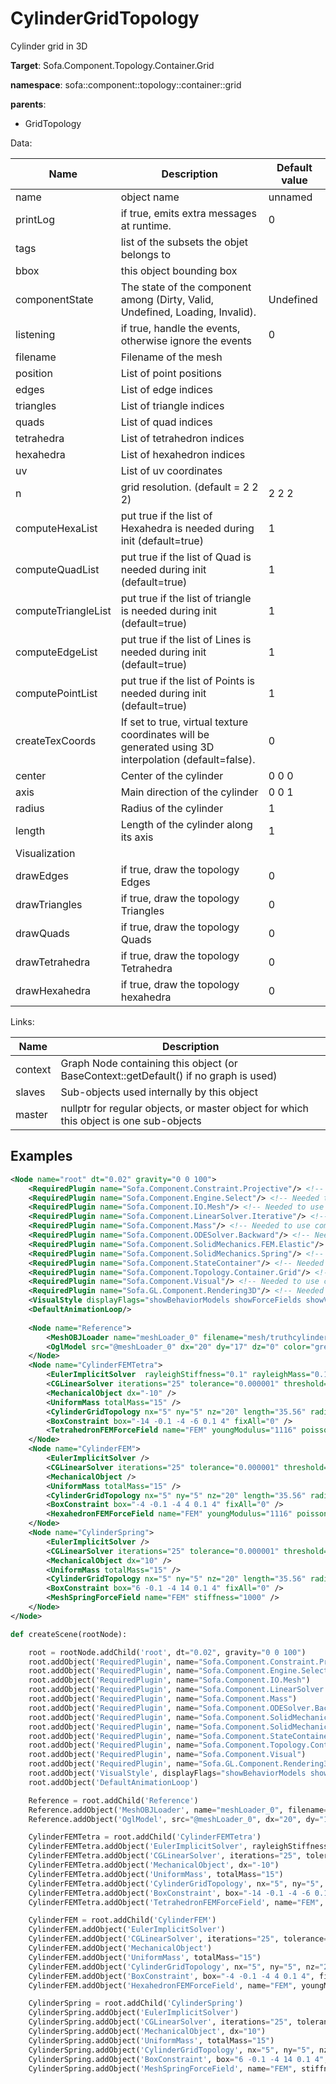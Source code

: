 # CylinderGridTopology

Cylinder grid in 3D


__Target__: Sofa.Component.Topology.Container.Grid

__namespace__: sofa::component::topology::container::grid

__parents__: 
- GridTopology

Data: 

<table>
<thead>
    <tr>
        <th>Name</th>
        <th>Description</th>
        <th>Default value</th>
    </tr>
</thead>
<tbody>
	<tr>
		<td>name</td>
		<td>
object name
</td>
		<td>unnamed</td>
	</tr>
	<tr>
		<td>printLog</td>
		<td>
if true, emits extra messages at runtime.
</td>
		<td>0</td>
	</tr>
	<tr>
		<td>tags</td>
		<td>
list of the subsets the objet belongs to
</td>
		<td></td>
	</tr>
	<tr>
		<td>bbox</td>
		<td>
this object bounding box
</td>
		<td></td>
	</tr>
	<tr>
		<td>componentState</td>
		<td>
The state of the component among (Dirty, Valid, Undefined, Loading, Invalid).
</td>
		<td>Undefined</td>
	</tr>
	<tr>
		<td>listening</td>
		<td>
if true, handle the events, otherwise ignore the events
</td>
		<td>0</td>
	</tr>
	<tr>
		<td>filename</td>
		<td>
Filename of the mesh
</td>
		<td></td>
	</tr>
	<tr>
		<td>position</td>
		<td>
List of point positions
</td>
		<td></td>
	</tr>
	<tr>
		<td>edges</td>
		<td>
List of edge indices
</td>
		<td></td>
	</tr>
	<tr>
		<td>triangles</td>
		<td>
List of triangle indices
</td>
		<td></td>
	</tr>
	<tr>
		<td>quads</td>
		<td>
List of quad indices
</td>
		<td></td>
	</tr>
	<tr>
		<td>tetrahedra</td>
		<td>
List of tetrahedron indices
</td>
		<td></td>
	</tr>
	<tr>
		<td>hexahedra</td>
		<td>
List of hexahedron indices
</td>
		<td></td>
	</tr>
	<tr>
		<td>uv</td>
		<td>
List of uv coordinates
</td>
		<td></td>
	</tr>
	<tr>
		<td>n</td>
		<td>
grid resolution. (default = 2 2 2)
</td>
		<td>2 2 2</td>
	</tr>
	<tr>
		<td>computeHexaList</td>
		<td>
put true if the list of Hexahedra is needed during init (default=true)
</td>
		<td>1</td>
	</tr>
	<tr>
		<td>computeQuadList</td>
		<td>
put true if the list of Quad is needed during init (default=true)
</td>
		<td>1</td>
	</tr>
	<tr>
		<td>computeTriangleList</td>
		<td>
put true if the list of triangle is needed during init (default=true)
</td>
		<td>1</td>
	</tr>
	<tr>
		<td>computeEdgeList</td>
		<td>
put true if the list of Lines is needed during init (default=true)
</td>
		<td>1</td>
	</tr>
	<tr>
		<td>computePointList</td>
		<td>
put true if the list of Points is needed during init (default=true)
</td>
		<td>1</td>
	</tr>
	<tr>
		<td>createTexCoords</td>
		<td>
If set to true, virtual texture coordinates will be generated using 3D interpolation (default=false).
</td>
		<td>0</td>
	</tr>
	<tr>
		<td>center</td>
		<td>
Center of the cylinder
</td>
		<td>0 0 0</td>
	</tr>
	<tr>
		<td>axis</td>
		<td>
Main direction of the cylinder
</td>
		<td>0 0 1</td>
	</tr>
	<tr>
		<td>radius</td>
		<td>
Radius of the cylinder
</td>
		<td>1</td>
	</tr>
	<tr>
		<td>length</td>
		<td>
Length of the cylinder along its axis
</td>
		<td>1</td>
	</tr>
	<tr>
		<td colspan="3">Visualization</td>
	</tr>
	<tr>
		<td>drawEdges</td>
		<td>
if true, draw the topology Edges
</td>
		<td>0</td>
	</tr>
	<tr>
		<td>drawTriangles</td>
		<td>
if true, draw the topology Triangles
</td>
		<td>0</td>
	</tr>
	<tr>
		<td>drawQuads</td>
		<td>
if true, draw the topology Quads
</td>
		<td>0</td>
	</tr>
	<tr>
		<td>drawTetrahedra</td>
		<td>
if true, draw the topology Tetrahedra
</td>
		<td>0</td>
	</tr>
	<tr>
		<td>drawHexahedra</td>
		<td>
if true, draw the topology hexahedra
</td>
		<td>0</td>
	</tr>

</tbody>
</table>

Links: 

| Name | Description |
| ---- | ----------- |
|context|Graph Node containing this object (or BaseContext::getDefault() if no graph is used)|
|slaves|Sub-objects used internally by this object|
|master|nullptr for regular objects, or master object for which this object is one sub-objects|



## Examples

```xml
<Node name="root" dt="0.02" gravity="0 0 100">
    <RequiredPlugin name="Sofa.Component.Constraint.Projective"/> <!-- Needed to use components [FixedProjectiveConstraint] -->
    <RequiredPlugin name="Sofa.Component.Engine.Select"/> <!-- Needed to use components [BoxROI] -->
    <RequiredPlugin name="Sofa.Component.IO.Mesh"/> <!-- Needed to use components [MeshOBJLoader] -->
    <RequiredPlugin name="Sofa.Component.LinearSolver.Iterative"/> <!-- Needed to use components [CGLinearSolver] -->
    <RequiredPlugin name="Sofa.Component.Mass"/> <!-- Needed to use components [UniformMass] -->
    <RequiredPlugin name="Sofa.Component.ODESolver.Backward"/> <!-- Needed to use components [EulerImplicitSolver] -->
    <RequiredPlugin name="Sofa.Component.SolidMechanics.FEM.Elastic"/> <!-- Needed to use components [HexahedronFEMForceField TetrahedronFEMForceField] -->
    <RequiredPlugin name="Sofa.Component.SolidMechanics.Spring"/> <!-- Needed to use components [MeshSpringForceField] -->
    <RequiredPlugin name="Sofa.Component.StateContainer"/> <!-- Needed to use components [MechanicalObject] -->
    <RequiredPlugin name="Sofa.Component.Topology.Container.Grid"/> <!-- Needed to use components [CylinderGridTopology] -->
    <RequiredPlugin name="Sofa.Component.Visual"/> <!-- Needed to use components [VisualStyle] -->
    <RequiredPlugin name="Sofa.GL.Component.Rendering3D"/> <!-- Needed to use components [OglModel] -->
    <VisualStyle displayFlags="showBehaviorModels showForceFields showVisual" />
    <DefaultAnimationLoop/>
    
    <Node name="Reference">
        <MeshOBJLoader name="meshLoader_0" filename="mesh/truthcylinder1-bent.obj" scale="0.95" handleSeams="1" />
        <OglModel src="@meshLoader_0" dx="20" dy="17" dz="0" color="green" />
    </Node>
    <Node name="CylinderFEMTetra">
        <EulerImplicitSolver  rayleighStiffness="0.1" rayleighMass="0.1" />
        <CGLinearSolver iterations="25" tolerance="0.000001" threshold="1e-5"/>
        <MechanicalObject dx="-10" />
        <UniformMass totalMass="15" />
        <CylinderGridTopology nx="5" ny="5" nz="20" length="35.56" radius="3.75" axis="0 1 0" />
        <BoxConstraint box="-14 -0.1 -4 -6 0.1 4" fixAll="0" />
        <TetrahedronFEMForceField name="FEM" youngModulus="1116" poissonRatio="0.3" method="polar" />
    </Node>
    <Node name="CylinderFEM">
        <EulerImplicitSolver />
        <CGLinearSolver iterations="25" tolerance="0.000001" threshold="1e-5"/>
        <MechanicalObject />
        <UniformMass totalMass="15" />
        <CylinderGridTopology nx="5" ny="5" nz="20" length="35.56" radius="3.75" axis="0 1 0" />
        <BoxConstraint box="-4 -0.1 -4 4 0.1 4" fixAll="0" />
        <HexahedronFEMForceField name="FEM" youngModulus="1116" poissonRatio="0.3" method="large" />
    </Node>
    <Node name="CylinderSpring">
        <EulerImplicitSolver />
        <CGLinearSolver iterations="25" tolerance="0.000001" threshold="1e-5"/>
        <MechanicalObject dx="10" />
        <UniformMass totalMass="15" />
        <CylinderGridTopology nx="5" ny="5" nz="20" length="35.56" radius="3.75" axis="0 1 0" />
        <BoxConstraint box="6 -0.1 -4 14 0.1 4" fixAll="0" />
        <MeshSpringForceField name="FEM" stiffness="1000" />
    </Node>
</Node>
```
```python
def createScene(rootNode):

	root = rootNode.addChild('root', dt="0.02", gravity="0 0 100")
	root.addObject('RequiredPlugin', name="Sofa.Component.Constraint.Projective")
	root.addObject('RequiredPlugin', name="Sofa.Component.Engine.Select")
	root.addObject('RequiredPlugin', name="Sofa.Component.IO.Mesh")
	root.addObject('RequiredPlugin', name="Sofa.Component.LinearSolver.Iterative")
	root.addObject('RequiredPlugin', name="Sofa.Component.Mass")
	root.addObject('RequiredPlugin', name="Sofa.Component.ODESolver.Backward")
	root.addObject('RequiredPlugin', name="Sofa.Component.SolidMechanics.FEM.Elastic")
	root.addObject('RequiredPlugin', name="Sofa.Component.SolidMechanics.Spring")
	root.addObject('RequiredPlugin', name="Sofa.Component.StateContainer")
	root.addObject('RequiredPlugin', name="Sofa.Component.Topology.Container.Grid")
	root.addObject('RequiredPlugin', name="Sofa.Component.Visual")
	root.addObject('RequiredPlugin', name="Sofa.GL.Component.Rendering3D")
	root.addObject('VisualStyle', displayFlags="showBehaviorModels showForceFields showVisual")
	root.addObject('DefaultAnimationLoop')

	Reference = root.addChild('Reference')
	Reference.addObject('MeshOBJLoader', name="meshLoader_0", filename="mesh/truthcylinder1-bent.obj", scale="0.95", handleSeams="1")
	Reference.addObject('OglModel', src="@meshLoader_0", dx="20", dy="17", dz="0", color="green")

	CylinderFEMTetra = root.addChild('CylinderFEMTetra')
	CylinderFEMTetra.addObject('EulerImplicitSolver', rayleighStiffness="0.1", rayleighMass="0.1")
	CylinderFEMTetra.addObject('CGLinearSolver', iterations="25", tolerance="0.000001", threshold="1e-5")
	CylinderFEMTetra.addObject('MechanicalObject', dx="-10")
	CylinderFEMTetra.addObject('UniformMass', totalMass="15")
	CylinderFEMTetra.addObject('CylinderGridTopology', nx="5", ny="5", nz="20", length="35.56", radius="3.75", axis="0 1 0")
	CylinderFEMTetra.addObject('BoxConstraint', box="-14 -0.1 -4 -6 0.1 4", fixAll="0")
	CylinderFEMTetra.addObject('TetrahedronFEMForceField', name="FEM", youngModulus="1116", poissonRatio="0.3", method="polar")

	CylinderFEM = root.addChild('CylinderFEM')
	CylinderFEM.addObject('EulerImplicitSolver')
	CylinderFEM.addObject('CGLinearSolver', iterations="25", tolerance="0.000001", threshold="1e-5")
	CylinderFEM.addObject('MechanicalObject')
	CylinderFEM.addObject('UniformMass', totalMass="15")
	CylinderFEM.addObject('CylinderGridTopology', nx="5", ny="5", nz="20", length="35.56", radius="3.75", axis="0 1 0")
	CylinderFEM.addObject('BoxConstraint', box="-4 -0.1 -4 4 0.1 4", fixAll="0")
	CylinderFEM.addObject('HexahedronFEMForceField', name="FEM", youngModulus="1116", poissonRatio="0.3", method="large")

	CylinderSpring = root.addChild('CylinderSpring')
	CylinderSpring.addObject('EulerImplicitSolver')
	CylinderSpring.addObject('CGLinearSolver', iterations="25", tolerance="0.000001", threshold="1e-5")
	CylinderSpring.addObject('MechanicalObject', dx="10")
	CylinderSpring.addObject('UniformMass', totalMass="15")
	CylinderSpring.addObject('CylinderGridTopology', nx="5", ny="5", nz="20", length="35.56", radius="3.75", axis="0 1 0")
	CylinderSpring.addObject('BoxConstraint', box="6 -0.1 -4 14 0.1 4", fixAll="0")
	CylinderSpring.addObject('MeshSpringForceField', name="FEM", stiffness="1000")
```
